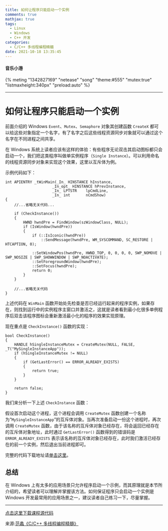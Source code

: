 ```yaml
---
title: 如何让程序只能启动一个实例
comments: true
mathjax: true
tags:
  - Linux
  - Windows
  - C++ 开发
categories:
  - C/C++ 多线程编程精髓
date: 2021-10-18 13:35:45
---
```

#### 音乐小港
{% meting "1342827169" "netease" "song" "theme:#555" "mutex:true" "listmaxheight:340px" "preload:auto" %}

---
# 如何让程序只能启动一个实例
前面介绍的 Windows `Event`、`Mutex`、`Semaphore` 对象其创建函数 `CreateX` 都可以给这些对象指定一个名字，有了名字之后这些线程资源同步对象就可以通过这个名字在不同进程之间共享。

在 Windows 系统上读者应该有这样的体验：有些程序无论双击其启动图标都只会启动一个，我们把这类程序叫做单实例程序（`Single Instance`）。可以利用命名的线程资源同步对象来实现这个效果，这里以互斥体为例。

示例代码如下：
```
int APIENTRY _tWinMain(_In_ HINSTANCE hInstance,
                     _In_opt_ HINSTANCE hPrevInstance,
                     _In_ LPTSTR    lpCmdLine,
                     _In_ int       nCmdShow)
{
    //...省略无关代码...

    if (CheckInstance())
    {
        HWND hwndPre = FindWindow(szWindowClass, NULL);
        if (IsWindow(hwndPre))
        {
            if (::IsIconic(hwndPre))
                ::SendMessage(hwndPre, WM_SYSCOMMAND, SC_RESTORE | HTCAPTION, 0);

            ::SetWindowPos(hwndPre, HWND_TOP, 0, 0, 0, 0, SWP_NOMOVE | SWP_NOSIZE | SWP_SHOWWINDOW | SWP_NOACTIVATE);
            ::SetForegroundWindow(hwndPre);
            ::SetFocus(hwndPre);
            return 0;
        }
    }

    //...省略无关代码
}
```
上述代码在 `WinMain` 函数开始处先检查是否已经运行起来的程序实例，如果存在，则找到运行中的实例程序主窗口并激活之，这就是读者看到最小化很多单例程序后双击该程序图标会重新激活最小化的程序的效果实现原理。

现在重点是 `CheckInstance()` 函数的实现：
```
bool CheckInstance()
{
    HANDLE hSingleInstanceMutex = CreateMutex(NULL, FALSE, _T("MySingleInstanceApp"));
    if (hSingleInstanceMutex != NULL)
    {
        if (GetLastError() == ERROR_ALREADY_EXISTS)
        {
            return true;
        }
    }

    return false;
}
```
我们来分析一下上述 `CheckInstance` 函数：

假设首次启动这个进程，这个进程会调用 `CreateMutex` 函数创建一个名称为“`MySingleInstanceApp`”的互斥体对象。当再次准备启动一份这个进程时，再次调用 `CreateMutex` 函数，由于该名称的互斥体对象已经存在，将会返回已经存在的互斥体对象地址，此时通过 `GetLastError()` 函数得到的错误码是 `ERROR_ALREADY_EXISTS` 表示该名称的互斥体对象已经存在，此时我们激活已经存在的前一个实例，然后退出当前进程即可。

完整的代码下载地址请[单击这里](https://github.com/baloonwj/mybooksources)。

## 总结
在 Windows 上有太多的应用场景只允许程序启动一个示例，而其原理就是本节所介绍的，希望读者可以理解并掌握该方法。如何保证程序只会启动一个实例是 Windows 开发最常用的应用场景之一，建议读者自己练习一下，尽量掌握。


---
[点击这里下载课程源代码](https://github.com/balloonwj/gitchat_cppmultithreadprogramming)

来源:[范蠡《C/C++ 多线程编程精髓》](https://gitbook.cn/gitchat/column/5d11e726820bf61799b8277f)